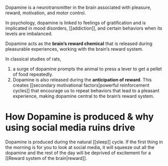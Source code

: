 Dopamine is a neurotransmitter in the brain associated with pleasure, reward, motivation, and motor control.

In psychology, dopamine is linked to feelings of gratification and is implicated in mood disorders, [[addiction]], and certain behaviors when its levels are imbalanced.

Dopamine acts as the **brain’s reward chemical** that is released during pleasurable experiences, working with the brain’s reward system. 

In classical studies of rats, 
1. a surge of dopamine prompts the animal to press a lever to get a pellet of food repeatedly.
2. Dopamine is also released during the **anticipation of reward**. This creates [[secondary motivational factors|powerful reinforcement cycles]] that encourage us to repeat behaviors that lead to a pleasant experience, making dopamine central to the brain’s reward system.

# How Dopamine is produced & why using social media ruins drive
Dopamine is produced during the natural [[sleep]] cycle. If the first thing in the morning is for you to look at social media, it will squeeze out all the dopamine and the rest of the day will be deprived of excitement for a [[Reward system of the brain|reward]]. 


